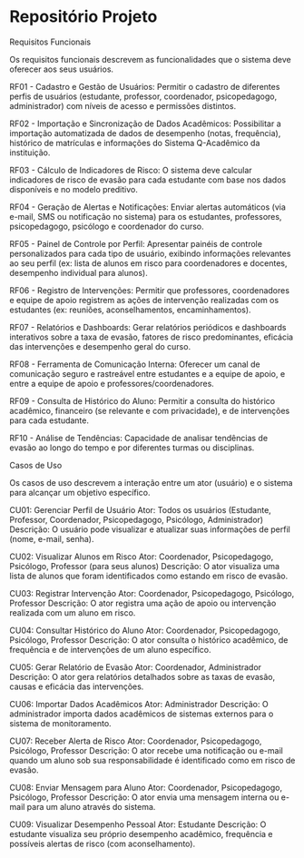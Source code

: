 # Repositório Projeto

Requisitos Funcionais

Os requisitos funcionais descrevem as funcionalidades que o sistema deve oferecer aos seus usuários.

RF01 - Cadastro e Gestão de Usuários: Permitir o cadastro de diferentes perfis de usuários (estudante, professor, coordenador, psicopedagogo, administrador) com níveis de acesso e permissões distintos.

RF02 - Importação e Sincronização de Dados Acadêmicos: Possibilitar a importação automatizada de dados de desempenho (notas, frequência), histórico de matrículas e informações do Sistema Q-Acadêmico da instituição.

RF03 - Cálculo de Indicadores de Risco: O sistema deve calcular indicadores de risco de evasão para cada estudante com base nos dados disponíveis e no modelo preditivo.

RF04 - Geração de Alertas e Notificações: Enviar alertas automáticos (via e-mail, SMS ou notificação no sistema) para os estudantes, professores, psicopedagogo, psicólogo e coordenador do curso.

RF05 - Painel de Controle por Perfil: Apresentar painéis de controle personalizados para cada tipo de usuário, exibindo informações relevantes ao seu perfil (ex: lista de alunos em risco para coordenadores e docentes, desempenho individual para alunos).

RF06 - Registro de Intervenções: Permitir que professores, coordenadores e equipe de apoio registrem as ações de intervenção realizadas com os estudantes (ex: reuniões, aconselhamentos, encaminhamentos).

RF07 - Relatórios e Dashboards: Gerar relatórios periódicos e dashboards interativos sobre a taxa de evasão, fatores de risco predominantes, eficácia das intervenções e desempenho geral do curso.

RF08 - Ferramenta de Comunicação Interna: Oferecer um canal de comunicação seguro e rastreável entre estudantes e a equipe de apoio, e entre a equipe de apoio e professores/coordenadores.

RF09 - Consulta de Histórico do Aluno: Permitir a consulta do histórico acadêmico, financeiro (se relevante e com privacidade), e de intervenções para cada estudante.

RF10 - Análise de Tendências: Capacidade de analisar tendências de evasão ao longo do tempo e por diferentes turmas ou disciplinas.



Casos de Uso

Os casos de uso descrevem a interação entre um ator (usuário) e o sistema para alcançar um objetivo específico.

CU01: Gerenciar Perfil de Usuário
Ator: Todos os usuários (Estudante, Professor, Coordenador, Psicopedagogo, Psicólogo, Administrador)
Descrição: O usuário pode visualizar e atualizar suas informações de perfil (nome, e-mail, senha).

CU02: Visualizar Alunos em Risco
Ator: Coordenador, Psicopedagogo, Psicólogo, Professor (para seus alunos)
Descrição: O ator visualiza uma lista de alunos que foram identificados como estando em risco de evasão.

CU03: Registrar Intervenção
Ator: Coordenador, Psicopedagogo, Psicólogo, Professor
Descrição: O ator registra uma ação de apoio ou intervenção realizada com um aluno em risco.

CU04: Consultar Histórico do Aluno
Ator: Coordenador, Psicopedagogo, Psicólogo, Professor
Descrição: O ator consulta o histórico acadêmico, de frequência e de intervenções de um aluno específico.

CU05: Gerar Relatório de Evasão
Ator: Coordenador, Administrador
Descrição: O ator gera relatórios detalhados sobre as taxas de evasão, causas e eficácia das intervenções.

CU06: Importar Dados Acadêmicos
Ator: Administrador
Descrição: O administrador importa dados acadêmicos de sistemas externos para o sistema de monitoramento.

CU07: Receber Alerta de Risco
Ator: Coordenador, Psicopedagogo, Psicólogo, Professor
Descrição: O ator recebe uma notificação ou e-mail quando um aluno sob sua responsabilidade é identificado como em risco de evasão.

CU08: Enviar Mensagem para Aluno
Ator: Coordenador, Psicopedagogo, Psicólogo, Professor
Descrição: O ator envia uma mensagem interna ou e-mail para um aluno através do sistema.

CU09: Visualizar Desempenho Pessoal
Ator: Estudante
Descrição: O estudante visualiza seu próprio desempenho acadêmico, frequência e possíveis alertas de risco (com aconselhamento).
